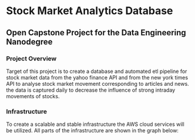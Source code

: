 # Stock Market Analytics Database

## Open Capstone Project for the Data Engineering Nanodegree

### Project Overview
Target of this project is to create a database and automated etl pipeline for stock market data from the yahoo finance API and from the new york times API to analyse stock market movement corresponding to articles and news. the data is captured daily to decrease the influence of strong intraday movements of stocks.

### Infrastructure
To create a scalable and stable infrastructure the AWS cloud services will be utilized. All parts of the infrastructure are shown in the graph below:
